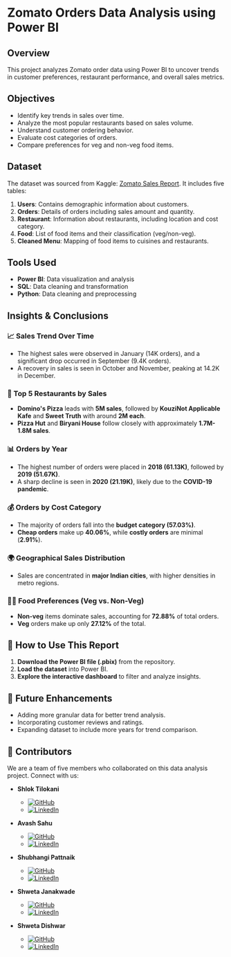 # Zomato Orders Data Analysis using Power BI

## Overview
This project analyzes Zomato order data using Power BI to uncover trends in customer preferences, restaurant performance, and overall sales metrics.

## Objectives
- Identify key trends in sales over time.
- Analyze the most popular restaurants based on sales volume.
- Understand customer ordering behavior.
- Evaluate cost categories of orders.
- Compare preferences for veg and non-veg food items.

## Dataset
The dataset was sourced from Kaggle: [Zomato Sales Report](https://www.kaggle.com/code/babuninayak820/zomato-sales-report-power-bi/input). It includes five tables:
1. **Users**: Contains demographic information about customers.
2. **Orders**: Details of orders including sales amount and quantity.
3. **Restaurant**: Information about restaurants, including location and cost category.
4. **Food**: List of food items and their classification (veg/non-veg).
5. **Cleaned Menu**: Mapping of food items to cuisines and restaurants.

## Tools Used
- **Power BI**: Data visualization and analysis
- **SQL**: Data cleaning and transformation
- **Python**: Data cleaning and preprocessing

## Insights & Conclusions
### 📈 Sales Trend Over Time
- The highest sales were observed in January (14K orders), and a significant drop occurred in September (9.4K orders).
- A recovery in sales is seen in October and November, peaking at 14.2K in December.

### 🍕 Top 5 Restaurants by Sales
- **Domino's Pizza** leads with **5M sales**, followed by **KouziNot Applicable Kafe** and **Sweet Truth** with around **2M each**.
- **Pizza Hut** and **Biryani House** follow closely with approximately **1.7M-1.8M sales**.

### 📊 Orders by Year
- The highest number of orders were placed in **2018 (61.13K)**, followed by **2019 (51.67K)**.
- A sharp decline is seen in **2020 (21.19K)**, likely due to the **COVID-19 pandemic**.

### 💰 Orders by Cost Category
- The majority of orders fall into the **budget category (57.03%)**.
- **Cheap orders** make up **40.06%**, while **costly orders** are minimal (**2.91%**).

### 🌍 Geographical Sales Distribution
- Sales are concentrated in **major Indian cities**, with higher densities in metro regions.

### 🥩🍛 Food Preferences (Veg vs. Non-Veg)
- **Non-veg** items dominate sales, accounting for **72.88%** of total orders.
- **Veg** orders make up only **27.12%** of the total.

## 📌 How to Use This Report
1. **Download the Power BI file (.pbix)** from the repository.
2. **Load the dataset** into Power BI.
3. **Explore the interactive dashboard** to filter and analyze insights.

## 🚀 Future Enhancements
- Adding more granular data for better trend analysis.
- Incorporating customer reviews and ratings.
- Expanding dataset to include more years for trend comparison.

## 👥 Contributors
We are a team of five members who collaborated on this data analysis project. Connect with us:

- **Shlok Tilokani**  
  - [![GitHub](https://img.shields.io/badge/GitHub-181717?style=for-the-badge&logo=github&logoColor=white)](https://github.com/shloktilokani)  
  - [![LinkedIn](https://img.shields.io/badge/LinkedIn-0A66C2?style=for-the-badge&logo=linkedin&logoColor=white)](https://www.linkedin.com/in/shloktilokani/)

- **Avash Sahu**  
  - [![GitHub](https://img.shields.io/badge/GitHub-181717?style=for-the-badge&logo=github&logoColor=white)](https://github.com/avashsahu)  
  - [![LinkedIn](https://img.shields.io/badge/LinkedIn-0A66C2?style=for-the-badge&logo=linkedin&logoColor=white)](https://www.linkedin.com/in/avashsahu/)

- **Shubhangi Pattnaik**  
  - [![GitHub](https://img.shields.io/badge/GitHub-181717?style=for-the-badge&logo=github&logoColor=white)](https://github.com/Shubhangi017)  
  - [![LinkedIn](https://img.shields.io/badge/LinkedIn-0A66C2?style=for-the-badge&logo=linkedin&logoColor=white)](https://www.linkedin.com/in/shubhangi-pattnaik-0417/)

- **Shweta Janakwade**  
  - [![GitHub](https://img.shields.io/badge/GitHub-181717?style=for-the-badge&logo=github&logoColor=white)](https://github.com/108Shweta)  
  - [![LinkedIn](https://img.shields.io/badge/LinkedIn-0A66C2?style=for-the-badge&logo=linkedin&logoColor=white)](https://www.linkedin.com/in/shweta-janakwade-a3698b236/)

- **Shweta Dishwar**  
  - [![GitHub](https://img.shields.io/badge/GitHub-181717?style=for-the-badge&logo=github&logoColor=white)](https://github.com/ShwetaDishwar)  
  - [![LinkedIn](https://img.shields.io/badge/LinkedIn-0A66C2?style=for-the-badge&logo=linkedin&logoColor=white)](https://www.linkedin.com/in/sdishwar10/)
